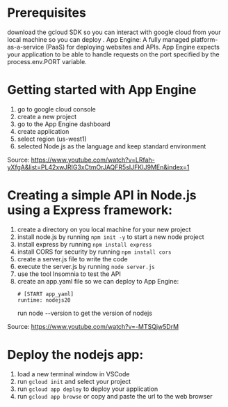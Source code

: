# Prerequisites

download the gcloud SDK so you can interact with google cloud from your local machine so you can deploy .
App Engine: A fully managed platform-as-a-service (PaaS) for deploying websites and APIs. App Engine expects your application to be able to handle requests on the port specified by the process.env.PORT variable.

# Getting started with App Engine

1. go to google cloud console
2. create a new project
3. go to the App Engine dashboard
4. create application
5. select region (us-west1)
6. selected Node.js as the language and keep standard environment

Source: https://www.youtube.com/watch?v=LRfah-yXfgA&list=PL42xwJRIG3xCtmOrJAQFR5sIJFKIJ9MEn&index=1

# Creating a simple API in Node.js using a Express framework:

1. create a directory on you local machine for your new project
2. install node.js by running `npm init -y` to start a new node project
3. install express by running `npm install express`
4. install CORS for security by running `npm install cors`
5. create a server.js file to write the code
6. execute the server.js by running `node server.js`
7. use the tool Insomnia to test the API
8. create an app.yaml file so we can deploy to App Engine:
   ```
   # [START app_yaml]
   runtime: nodejs20
   ```
   run node --version to get the version of nodejs

Source: https://www.youtube.com/watch?v=-MTSQjw5DrM

# Deploy the nodejs app:

1. load a new terminal window in VSCode
2. run `gcloud init` and select your project
3. run `gcloud app deploy` to deploy your application
4. run `gcloud app browse` or copy and paste the url to the web browser
